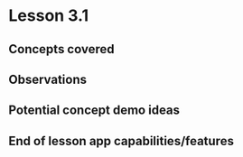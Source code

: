 # Lesson 3.1

## Concepts covered

## Observations

## Potential concept demo ideas

## End of lesson app capabilities/features
